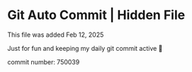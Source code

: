 # Git Auto Commit | Hidden File

This file was added Feb 12, 2025

Just for fun and keeping my daily git commit active 🤪

commit number: 750039
